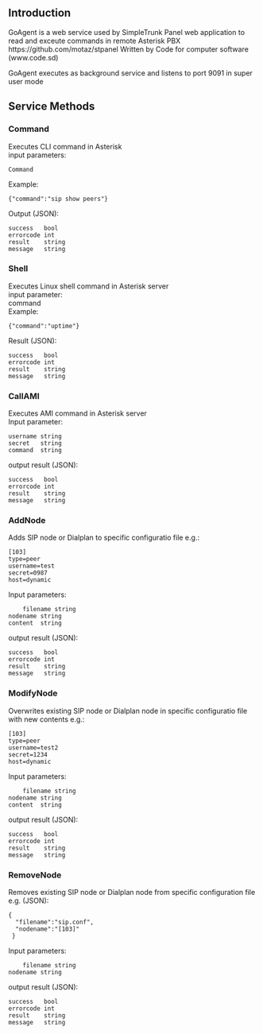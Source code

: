 <h2>Introduction</h2>
GoAgent is a web service used by SimpleTrunk Panel web application to read and exceute commands in remote Asterisk PBX
https://github.com/motaz/stpanel
Written by Code for computer software (www.code.sd)

GoAgent executes as background service and listens to port 9091 in super user mode

<h2>Service Methods</h2>

<h3>Command</h3>
Executes CLI command in Asterisk<br/>
input parameters:<br/>
  
    Command

Example:</br>

	{"command":"sip show peers"}

Output (JSON): <br/>

	success   bool  
	errorcode int   
	result    string
	message   string
                
<h3>Shell</h3>
Executes Linux shell command in Asterisk server<br/>
input parameter:<br/>
command<br/>
Example:<br/>

	{"command":"uptime"}

Result (JSON):<br/>
		
    success   bool  
    errorcode int   
    result    string
    message   string
                
<h3>CallAMI</h3>
Executes AMI command in Asterisk server<br/>
Input parameter:<br/>

	username string
	secret   string
	command  string
   
output result (JSON):

	success   bool  
	errorcode int   
	result    string
	message   string

<h3>AddNode</h3>
Adds SIP node or Dialplan to specific configuratio file e.g.:<br/>

    [103]
    type=peer
    username=test
    secret=0987
    host=dynamic

Input parameters:
    
    	filename string
	nodename string
	content  string
	
output result (JSON):

	success   bool  
	errorcode int   
	result    string
	message   string
		
		
<h3>ModifyNode</h3>
Overwrites existing SIP node or Dialplan node in specific configuratio file with new contents e.g.:<br/>

    [103]
    type=peer
    username=test2
    secret=1234
    host=dynamic

Input parameters:
    
        filename string
	nodename string
	content  string
	
output result (JSON):

	success   bool  
	errorcode int   
	result    string
	message   string
		
		
<h3>RemoveNode</h3>
Removes existing SIP node or Dialplan node from specific configuration file e.g. (JSON):<br/>

  	{
	  "filename":"sip.conf",
  	  "nodename":"[103]"
	 }


Input parameters:
    
        filename string
	nodename string

	
output result (JSON):

	success   bool  
	errorcode int   
	result    string
	message   string
		
				
